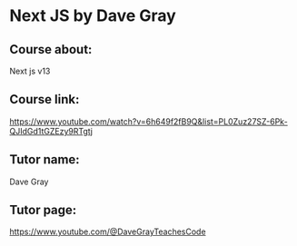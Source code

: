 # Next JS by Dave Gray

## Course about:

Next js v13

## Course link:

https://www.youtube.com/watch?v=6h649f2fB9Q&list=PL0Zuz27SZ-6Pk-QJIdGd1tGZEzy9RTgtj

## Tutor name:

Dave Gray

## Tutor page:

https://www.youtube.com/@DaveGrayTeachesCode
